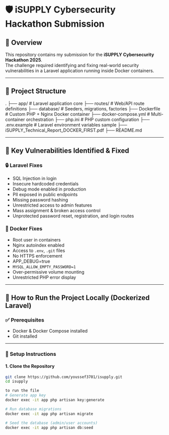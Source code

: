 # 🛡️ iSUPPLY Cybersecurity Hackathon Submission

## 📌 Overview

This repository contains my submission for the **iSUPPLY Cybersecurity Hackathon 2025**.  
The challenge required identifying and fixing real-world security vulnerabilities in a Laravel application running inside Docker containers.

---

## 📁 Project Structure
.
├── app/ # Laravel application core
├── routes/ # Web/API route definitions
├── database/ # Seeders, migrations, factories
├── Dockerfile # Custom PHP + Nginx Docker container
├── docker-compose.yml # Multi-container orchestration
├── php.ini # PHP custom configuration
├── .env.example # Laravel environment variables sample
├── iSUPPLY_Technical_Report_DOCKER_FIRST.pdf
├── README.md


---

## 🚨 Key Vulnerabilities Identified & Fixed

### 🔒 Laravel Fixes
- SQL Injection in login
- Insecure hardcoded credentials
- Debug mode enabled in production
- PII exposed in public endpoints
- Missing password hashing
- Unrestricted access to admin features
- Mass assignment & broken access control
- Unprotected password reset, registration, and login routes

### 🐳 Docker Fixes
- Root user in containers
- Nginx autoindex enabled
- Access to `.env`, `.git` files
- No HTTPS enforcement
- APP_DEBUG=true
- `MYSQL_ALLOW_EMPTY_PASSWORD=1`
- Over-permissive volume mounting
- Unrestricted PHP error display

---

## 🔧 How to Run the Project Locally (Dockerized Laravel)

### ✅ Prerequisites

- Docker & Docker Compose installed
- Git installed

---

### 🚀 Setup Instructions

#### 1. Clone the Repository

```bash
git clone https://github.com/youssef3701/isupply.git
cd isupply

to run the file
# Generate app key
docker exec -it app php artisan key:generate

# Run database migrations
docker exec -it app php artisan migrate

# Seed the database (admin/user accounts)
docker exec -it app php artisan db:seed
